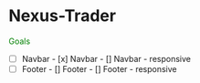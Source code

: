 # Nexus-Trader

<span style="color: green"> Goals </span>

- [ ] Navbar
      - [x] Navbar
      - [] Navbar - responsive
- [ ] Footer
      - [] Footer
      - [] Footer - responsive
